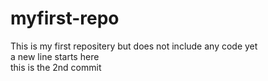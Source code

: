 # myfirst-repo

This is my first repositery but does not include any code yet
<br>
a new line starts here
<br> this is the 2nd commit



